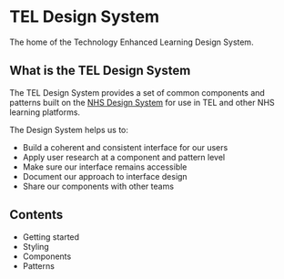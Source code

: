 # TEL Design System
The home of the Technology Enhanced Learning Design System.

## What is the TEL Design System
The TEL Design System provides a set of common components and patterns built on the [NHS Design System](https://service-manual.nhs.uk/design-system) for use in TEL and other NHS learning platforms.

The Design System helps us to:
- Build a coherent and consistent interface for our users
- Apply user research at a component and pattern level
- Make sure our interface remains accessible
- Document our approach to interface design
- Share our components with other teams

## Contents
- Getting started
- Styling
- Components
- Patterns
